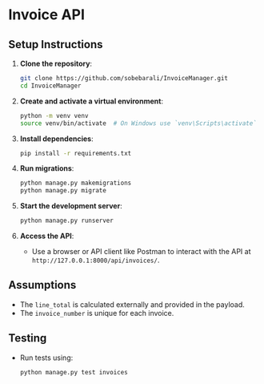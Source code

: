 # Invoice API

## Setup Instructions

1. **Clone the repository**:
   ```bash
   git clone https://github.com/sobebarali/InvoiceManager.git
   cd InvoiceManager
   ```

2. **Create and activate a virtual environment**:
   ```bash
   python -m venv venv
   source venv/bin/activate  # On Windows use `venv\Scripts\activate`
   ```

3. **Install dependencies**:
   ```bash
   pip install -r requirements.txt
   ```

4. **Run migrations**:
   ```bash
   python manage.py makemigrations
   python manage.py migrate
   ```

5. **Start the development server**:
   ```bash
   python manage.py runserver
   ```

6. **Access the API**:
   - Use a browser or API client like Postman to interact with the API at `http://127.0.0.1:8000/api/invoices/`.

## Assumptions

- The `line_total` is calculated externally and provided in the payload.
- The `invoice_number` is unique for each invoice.

## Testing

- Run tests using:
  ```bash
  python manage.py test invoices
  ```

